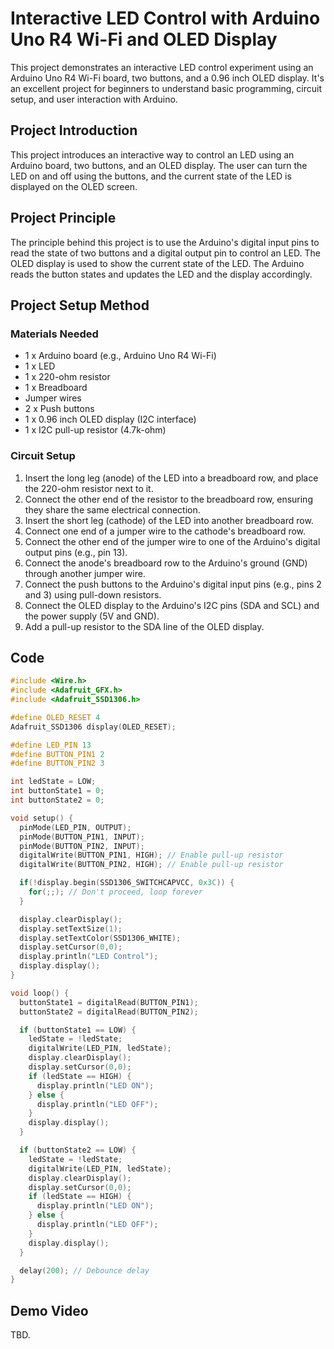 # Interactive LED Control with Arduino Uno R4 Wi-Fi and OLED Display

This project demonstrates an interactive LED control experiment using an Arduino Uno R4 Wi-Fi board, two buttons, and a 0.96 inch OLED display. It's an excellent project for beginners to understand basic programming, circuit setup, and user interaction with Arduino.

## Project Introduction
This project introduces an interactive way to control an LED using an Arduino board, two buttons, and an OLED display. The user can turn the LED on and off using the buttons, and the current state of the LED is displayed on the OLED screen.

## Project Principle
The principle behind this project is to use the Arduino's digital input pins to read the state of two buttons and a digital output pin to control an LED. The OLED display is used to show the current state of the LED. The Arduino reads the button states and updates the LED and the display accordingly.

## Project Setup Method

### Materials Needed
- 1 x Arduino board (e.g., Arduino Uno R4 Wi-Fi)
- 1 x LED
- 1 x 220-ohm resistor
- 1 x Breadboard
- Jumper wires
- 2 x Push buttons
- 1 x 0.96 inch OLED display (I2C interface)
- 1 x I2C pull-up resistor (4.7k-ohm)

### Circuit Setup
1. Insert the long leg (anode) of the LED into a breadboard row, and place the 220-ohm resistor next to it.
2. Connect the other end of the resistor to the breadboard row, ensuring they share the same electrical connection.
3. Insert the short leg (cathode) of the LED into another breadboard row.
4. Connect one end of a jumper wire to the cathode's breadboard row.
5. Connect the other end of the jumper wire to one of the Arduino's digital output pins (e.g., pin 13).
6. Connect the anode's breadboard row to the Arduino's ground (GND) through another jumper wire.
7. Connect the push buttons to the Arduino's digital input pins (e.g., pins 2 and 3) using pull-down resistors.
8. Connect the OLED display to the Arduino's I2C pins (SDA and SCL) and the power supply (5V and GND).
9. Add a pull-up resistor to the SDA line of the OLED display.

## Code

```cpp
#include <Wire.h>
#include <Adafruit_GFX.h>
#include <Adafruit_SSD1306.h>

#define OLED_RESET 4
Adafruit_SSD1306 display(OLED_RESET);

#define LED_PIN 13
#define BUTTON_PIN1 2
#define BUTTON_PIN2 3

int ledState = LOW;
int buttonState1 = 0;
int buttonState2 = 0;

void setup() {
  pinMode(LED_PIN, OUTPUT);
  pinMode(BUTTON_PIN1, INPUT);
  pinMode(BUTTON_PIN2, INPUT);
  digitalWrite(BUTTON_PIN1, HIGH); // Enable pull-up resistor
  digitalWrite(BUTTON_PIN2, HIGH); // Enable pull-up resistor

  if(!display.begin(SSD1306_SWITCHCAPVCC, 0x3C)) {
    for(;;); // Don't proceed, loop forever
  }

  display.clearDisplay();
  display.setTextSize(1);
  display.setTextColor(SSD1306_WHITE);
  display.setCursor(0,0);
  display.println("LED Control");
  display.display();
}

void loop() {
  buttonState1 = digitalRead(BUTTON_PIN1);
  buttonState2 = digitalRead(BUTTON_PIN2);

  if (buttonState1 == LOW) {
    ledState = !ledState;
    digitalWrite(LED_PIN, ledState);
    display.clearDisplay();
    display.setCursor(0,0);
    if (ledState == HIGH) {
      display.println("LED ON");
    } else {
      display.println("LED OFF");
    }
    display.display();
  }

  if (buttonState2 == LOW) {
    ledState = !ledState;
    digitalWrite(LED_PIN, ledState);
    display.clearDisplay();
    display.setCursor(0,0);
    if (ledState == HIGH) {
      display.println("LED ON");
    } else {
      display.println("LED OFF");
    }
    display.display();
  }

  delay(200); // Debounce delay
}
```
## Demo Video
TBD.
